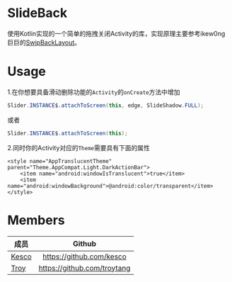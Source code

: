 # SlideBack

使用Kotlin实现的一个简单的拖拽关闭Activity的库，实现原理主要参考ikew0ng巨巨的[SwipBackLayout](https://github.com/ikew0ng/SwipeBackLayout)。

# Usage

1.在你想要具备滑动删除功能的`Activity`的`onCreate`方法中增加
```java
Slider.INSTANCE$.attachToScreen(this, edge, SlideShadow.FULL);
```
或者
```java
Slider.INSTANCE$.attachToScreen(this);
```

2.同时你的Activity对应的`Theme`需要具有下面的属性
```
<style name="AppTranslucentTheme" parent="Theme.AppCompat.Light.DarkActionBar">
    <item name="android:windowIsTranslucent">true</item>
    <item name="android:windowBackground">@android:color/transparent</item>
</style>
```

# Members

| 成员                                 | Github                     | 
| ----------------------------------- |:---------------------------:| 
| [Kesco](https://github.com/kesco)   | https://github.com/kesco    | 
| [Troy](https://github.com/troytang) | https://github.com/troytang |   

